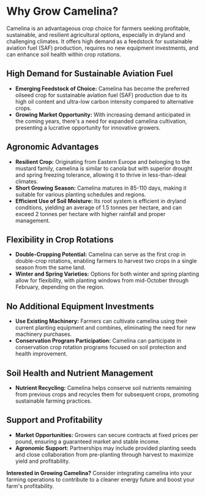 # Why Grow Camelina?
Camelina is an advantageous crop choice for farmers seeking profitable, sustainable, and resilient agricultural options, especially in dryland and challenging climates. It offers high demand as a feedstock for sustainable aviation fuel (SAF) production, requires no new equipment investments, and can enhance soil health within crop rotations.

## High Demand for Sustainable Aviation Fuel

- **Emerging Feedstock of Choice:** Camelina has become the preferred oilseed crop for sustainable aviation fuel (SAF) production due to its high oil content and ultra-low carbon intensity compared to alternative crops.
- **Growing Market Opportunity:** With increasing demand anticipated in the coming years, there's a need for expanded camelina cultivation, presenting a lucrative opportunity for innovative growers.

## Agronomic Advantages

- **Resilient Crop:** Originating from Eastern Europe and belonging to the mustard family, camelina is similar to canola but with superior drought and spring freezing tolerance, allowing it to thrive in less-than-ideal climates.
- **Short Growing Season:** Camelina matures in 85-110 days, making it suitable for various planting schedules and regions.
- **Efficient Use of Soil Moisture:** Its root system is efficient in dryland conditions, yielding an average of 1.5 tonnes per hectare, and can exceed 2 tonnes per hectare with higher rainfall and proper management.

## Flexibility in Crop Rotations

- **Double-Cropping Potential:** Camelina can serve as the first crop in double-crop rotations, enabling farmers to harvest two crops in a single season from the same land.
- **Winter and Spring Varieties:** Options for both winter and spring planting allow for flexibility, with planting windows from mid-October through February, depending on the region.

## No Additional Equipment Investments

- **Use Existing Machinery:** Farmers can cultivate camelina using their current planting equipment and combines, eliminating the need for new machinery purchases.
- **Conservation Program Participation:** Camelina can participate in conservation crop rotation programs focused on soil protection and health improvement.

## Soil Health and Nutrient Management

- **Nutrient Recycling:** Camelina helps conserve soil nutrients remaining from previous crops and recycles them for subsequent crops, promoting sustainable farming practices.

## Support and Profitability

- **Market Opportunities:** Growers can secure contracts at fixed prices per pound, ensuring a guaranteed market and stable income.
- **Agronomic Support:** Partnerships may include provided planting seeds and close collaboration from pre-planting through harvest to maximize yield and profitability.

**Interested in Growing Camelina?** Consider integrating camelina into your farming operations to contribute to a cleaner energy future and boost your farm's profitability.